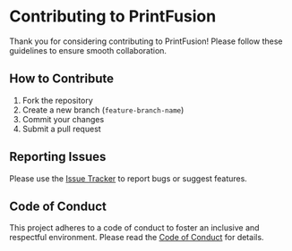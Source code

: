 # Contributing to PrintFusion

Thank you for considering contributing to PrintFusion! Please follow these guidelines to ensure smooth collaboration.

## How to Contribute
1. Fork the repository
2. Create a new branch (`feature-branch-name`)
3. Commit your changes
4. Submit a pull request

## Reporting Issues
Please use the [Issue Tracker](https://github.com/Susheer/PrintFusion/issues) to report bugs or suggest features.

## Code of Conduct
This project adheres to a code of conduct to foster an inclusive and respectful environment. Please read the [Code of Conduct](CODE_OF_CONDUCT.md) for details.